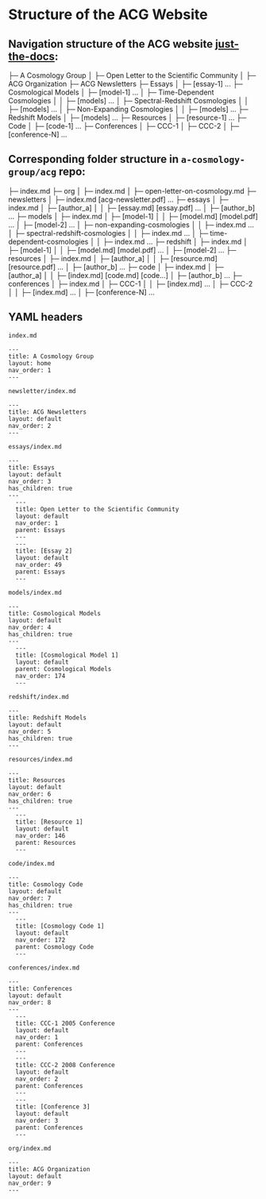 # Structure of the ACG Website


## Navigation structure of the ACG website [just-the-docs](https://just-the-docs.com/):

├─ A Cosmology Group
│  ├─ Open Letter to the Scientific Community
│  ├─ ACG Organization
├─ ACG Newsletters
├─ Essays
│  ├─ [essay-1] ...
├─ Cosmological Models
│  ├─ [model-1] ...
│  ├─ Time-Dependent Cosmologies
│  │  ├─ [models] ...
│  ├─ Spectral-Redshift Cosmologies
│  │  ├─ [models] ...
│  ├─ Non-Expanding Cosmologies
│  │  ├─ [models] ...
├─ Redshift Models
│  ├─ [models] ...
├─ Resources
│  ├─ [resource-1] ...
├─ Code
│  ├─ [code-1] ...
├─ Conferences
│  ├─ CCC-1
│  ├─ CCC-2
│  ├─ [conference-N] ...


## Corresponding **folder** structure in `a-cosmology-group/acg` repo:

├─ index.md
├─ org
│  ├─ index.md
│  ├─ open-letter-on-cosmology.md
├─ newsletters
│  ├─ index.md [acg-newsletter.pdf] ...
├─ essays
│  ├─ index.md
│  ├─ [author_a]
│  │  ├─ [essay.md] [essay.pdf] ...
│  ├─ [author_b] ...
├─ models
│  ├─ index.md
│  ├─ [model-1]
│  │  ├─ [model.md] [model.pdf] ...
│  ├─ [model-2] ...
│  ├─ non-expanding-cosmologies
│  │  ├─ index.md ...
│  ├─ spectral-redshift-cosmologies
│  │  ├─ index.md ...
│  ├─ time-dependent-cosmologies
│  │  ├─ index.md ...
├─ redshift
│  ├─ index.md
│  ├─ [model-1]
│  │  ├─ [model.md] [model.pdf] ...
│  ├─ [model-2] ...
├─ resources
│  ├─ index.md
│  ├─ [author_a]
│  │  ├─ [resource.md] [resource.pdf] ...
│  ├─ [author_b] ...
├─ code
│  ├─ index.md
│  ├─ [author_a]
│  │  ├─ [index.md] [code.md] [code...]
│  ├─ [author_b] ...
├─ conferences
│  ├─ index.md
│  ├─ CCC-1
│  │  ├─ [index.md] ...
│  ├─ CCC-2
│  │  ├─ [index.md] ...
│  ├─ [conference-N] ...


## YAML headers

`index.md`
```
---
title: A Cosmology Group
layout: home
nav_order: 1
---
```

`newsletter/index.md`
```
---
title: ACG Newsletters
layout: default
nav_order: 2
---
```

`essays/index.md`
```
---
title: Essays
layout: default
nav_order: 3
has_children: true
---
  ---
  title: Open Letter to the Scientific Community
  layout: default
  nav_order: 1
  parent: Essays
  ---
  ---
  title: [Essay 2]
  layout: default
  nav_order: 49
  parent: Essays
  ---
```

`models/index.md`
```
---
title: Cosmological Models
layout: default
nav_order: 4
has_children: true
---
  ---
  title: [Cosmological Model 1]
  layout: default
  parent: Cosmological Models
  nav_order: 174
  ---
```

`redshift/index.md`
```
---
title: Redshift Models
layout: default
nav_order: 5
has_children: true
---
```

`resources/index.md`
```
---
title: Resources
layout: default
nav_order: 6
has_children: true
---
  ---
  title: [Resource 1]
  layout: default
  nav_order: 146
  parent: Resources
  ---
```

`code/index.md`
```
---
title: Cosmology Code
layout: default
nav_order: 7
has_children: true
---
  ---
  title: [Cosmology Code 1]
  layout: default
  nav_order: 172
  parent: Cosmology Code
  ---
```

`conferences/index.md`
```
---
title: Conferences
layout: default
nav_order: 8
---
  ---
  title: CCC-1 2005 Conference
  layout: default
  nav_order: 1
  parent: Conferences
  ---
  ---
  title: CCC-2 2008 Conference
  layout: default
  nav_order: 2
  parent: Conferences
  ---
  ---
  title: [Conference 3]
  layout: default
  nav_order: 3
  parent: Conferences
  ---
```

`org/index.md`
```
---
title: ACG Organization
layout: default
nav_order: 9
---
```
